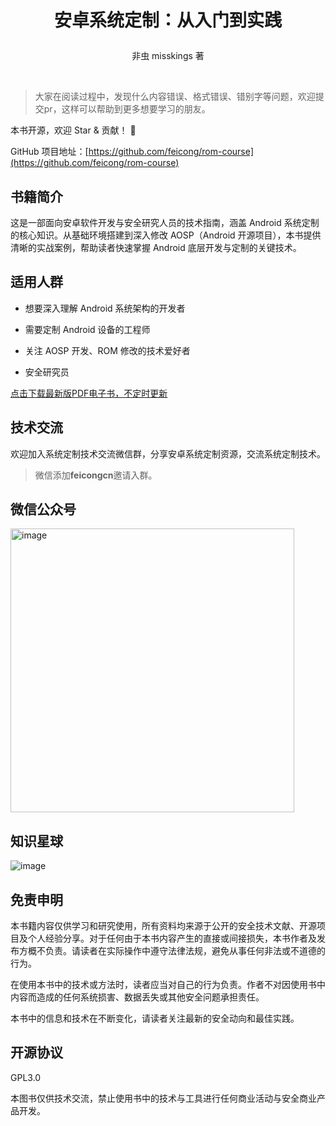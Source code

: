 # <p align="center">安卓系统定制：从入门到实践</p>

<p align="center">非虫 misskings 著</p>

<div style="page-break-before:always">&nbsp;</div>
<p></p>

> 大家在阅读过程中，发现什么内容错误、格式错误、错别字等问题，欢迎提交pr，这样可以帮助到更多想要学习的朋友。

本书开源，欢迎 Star & 贡献！ 🚀

GitHub 项目地址：[https://github.com/feicong/rom-course](https://github.com/feicong/rom-course)

## 书籍简介

这是一部面向安卓软件开发与安全研究人员的技术指南，涵盖 Android 系统定制的核心知识。从基础环境搭建到深入修改 AOSP（Android 开源项目），本书提供清晰的实战案例，帮助读者快速掌握 Android 底层开发与定制的关键技术。

## 适用人群

- 想要深入理解 Android 系统架构的开发者

- 需要定制 Android 设备的工程师

- 关注 AOSP 开发、ROM 修改的技术爱好者

- 安全研究员

[点击下载最新版PDF电子书，不定时更新](https://t.zsxq.com/mBLwU)

## 技术交流

欢迎加入系统定制技术交流微信群，分享安卓系统定制资源，交流系统定制技术。

> 微信添加**feicongcn**邀请入群。

## 微信公众号

<img width="454" alt="image" src="https://github.com/user-attachments/assets/e1bdaf8f-a372-4a60-b9de-b3a7d2ec68d0" />

## 知识星球

![image](https://github.com/user-attachments/assets/7d86efac-fa5b-44ec-9869-6fc1ad8d94f8)

## 免责申明

本书籍内容仅供学习和研究使用，所有资料均来源于公开的安全技术文献、开源项目及个人经验分享。对于任何由于本书内容产生的直接或间接损失，本书作者及发布方概不负责。请读者在实际操作中遵守法律法规，避免从事任何非法或不道德的行为。

在使用本书中的技术或方法时，读者应当对自己的行为负责。作者不对因使用书中内容而造成的任何系统损害、数据丢失或其他安全问题承担责任。

本书中的信息和技术在不断变化，请读者关注最新的安全动向和最佳实践。

## 开源协议

GPL3.0

本图书仅供技术交流，禁止使用书中的技术与工具进行任何商业活动与安全商业产品开发。
